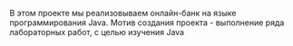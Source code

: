 В этом проекте мы реализовываем онлайн-банк на языке программирования Java. 
Мотив создания проекта - выполнение ряда лабораторных работ, с целью изучения Java
